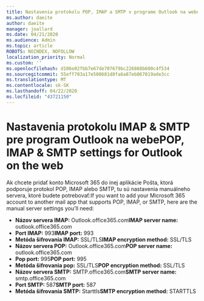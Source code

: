 ```yaml
---
title: Nastavenia protokolu POP, IMAP a SMTP v programe Outlook na webe
ms.author: daeite
author: daeite
manager: joallard
ms.date: 04/21/2020
ms.audience: Admin
ms.topic: article
ROBOTS: NOINDEX, NOFOLLOW
localization_priority: Normal
ms.custom: ''
ms.openlocfilehash: d106e02fbb7e67de707679bc226868b600c4f534
ms.sourcegitcommit: 55eff703a17e500681d8fa6a87eb067019ade3cc
ms.translationtype: MT
ms.contentlocale: sk-SK
ms.lasthandoff: 04/22/2020
ms.locfileid: "43721150"
---
```

# <a name="pop-imap--smtp-settings-for-outlook-on-the-web"></a><span data-ttu-id="b47e8-102">Nastavenia protokolu IMAP & SMTP pre program Outlook na webe</span><span class="sxs-lookup"><span data-stu-id="b47e8-102">POP, IMAP & SMTP settings for Outlook on the web</span></span>

<span data-ttu-id="b47e8-103">Ak chcete pridať konto Microsoft 365 do inej aplikácie Pošta, ktorá podporuje protokol POP, IMAP alebo SMTP, tu sú nastavenia manuálneho servera, ktoré budete potrebovať:</span><span class="sxs-lookup"><span data-stu-id="b47e8-103">If you want to add your Microsoft 365 account to another mail app that supports POP, IMAP, or SMTP, here are the manual server settings you'll need:</span></span>
  
- <span data-ttu-id="b47e8-104">**Názov servera IMAP:** Outlook.office365.com</span><span class="sxs-lookup"><span data-stu-id="b47e8-104">**IMAP server name:** outlook.office365.com</span></span>
- <span data-ttu-id="b47e8-105">**Port IMAP:** 993</span><span class="sxs-lookup"><span data-stu-id="b47e8-105">**IMAP port:** 993</span></span>
- <span data-ttu-id="b47e8-106">**Metóda šifrovania IMAP:** SSL/TLS</span><span class="sxs-lookup"><span data-stu-id="b47e8-106">**IMAP encryption method:** SSL/TLS</span></span>
- <span data-ttu-id="b47e8-107">**Názov servera POP:** Outlook.office365.com</span><span class="sxs-lookup"><span data-stu-id="b47e8-107">**POP server name:** outlook.office365.com</span></span>  
- <span data-ttu-id="b47e8-108">**Pop port:** 995</span><span class="sxs-lookup"><span data-stu-id="b47e8-108">**POP port:** 995</span></span>  
- <span data-ttu-id="b47e8-109">**Metóda šifrovania pop:** SSL/TLS</span><span class="sxs-lookup"><span data-stu-id="b47e8-109">**POP encryption method:** SSL/TLS</span></span>  
- <span data-ttu-id="b47e8-110">**Názov servera SMTP:** SMTP.office365.com</span><span class="sxs-lookup"><span data-stu-id="b47e8-110">**SMTP server name:** smtp.office365.com</span></span>
- <span data-ttu-id="b47e8-111">**Port SMTP:** 587</span><span class="sxs-lookup"><span data-stu-id="b47e8-111">**SMTP port:** 587</span></span>
- <span data-ttu-id="b47e8-112">**Metóda šifrovania SMTP:** Starttls</span><span class="sxs-lookup"><span data-stu-id="b47e8-112">**SMTP encryption method:** STARTTLS</span></span>